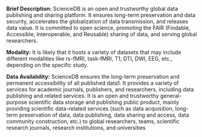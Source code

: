 **Brief Description:** ScienceDB is an open and trustworthy global data publishing and sharing platform. It ensures long-term preservation and data security, accelerates the globalization of data transmission, and releases data value. It is committed to open science, promoting the FAIR (Findable, Accessible, Interoperable, and Reusable) sharing of data, and serving global researchers.<br>

**Modality:** It is likely that it hosts a variety of datasets that may include different modalities like rs-fMRI, task-fMRI, T1, DTI, DWI, EEG, etc., depending on the specific study.<br>

**Data Availability:** ScienceDB ensures the long-term preservation and permanent accessibility of all published data1. It provides a variety of services for academic journals, publishers, and researchers, including data publishing and related services. It is an open and trustworthy general-purpose scientific data storage and publishing public product, mainly providing scientific data-related services (such as data acquisition, long-term preservation of data, data publishing, data sharing and access, data community construction, etc.) to global researchers, teams, scientific research journals, research institutions, and universities
